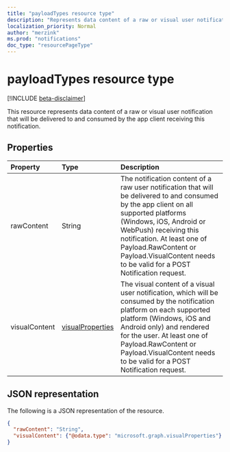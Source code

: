 ```yaml
---
title: "payloadTypes resource type"
description: "Represents data content of a raw or visual user notification that will be delivered to and consumed by the app client receiving this notification."
localization_priority: Normal
author: "merzink"
ms.prod: "notifications"
doc_type: "resourcePageType"
---
```


# payloadTypes resource type

[!INCLUDE [beta-disclaimer](../../includes/beta-disclaimer.md)]

This resource represents data content of a raw or visual user notification that will be delivered to and consumed by the app client receiving this notification.

## Properties

| Property     | Type        | Description |
|:-------------|:------------|:------------|
|rawContent|String|The notification content of a raw user notification that will be delivered to and consumed by the app client on all supported platforms (Windows, iOS, Android or WebPush) receiving this notification. At least one of Payload.RawContent or Payload.VisualContent needs to be valid for a POST Notification request.|
|visualContent|[visualProperties](visualproperties.md)|The visual content of a visual user notification, which will be consumed by the notification platform on each supported platform (Windows, iOS and Android only) and rendered for the user. At least one of Payload.RawContent or Payload.VisualContent needs to be valid for a POST Notification request.|


## JSON representation

The following is a JSON representation of the resource.

<!-- {
  "blockType": "resource",
  "optionalProperties": [

  ],
  "@odata.type": "microsoft.graph.payloadTypes",
  "baseType": null
}-->

```json
{
  "rawContent": "String",
  "visualContent": {"@odata.type": "microsoft.graph.visualProperties"}
}
```

<!-- uuid: 16cd6b66-4b1a-43a1-adaf-3a886856ed98
2019-02-04 14:57:30 UTC -->
<!-- {
  "type": "#page.annotation",
  "description": "payloadTypes resource",
  "keywords": "",
  "section": "documentation",
  "tocPath": ""
}-->